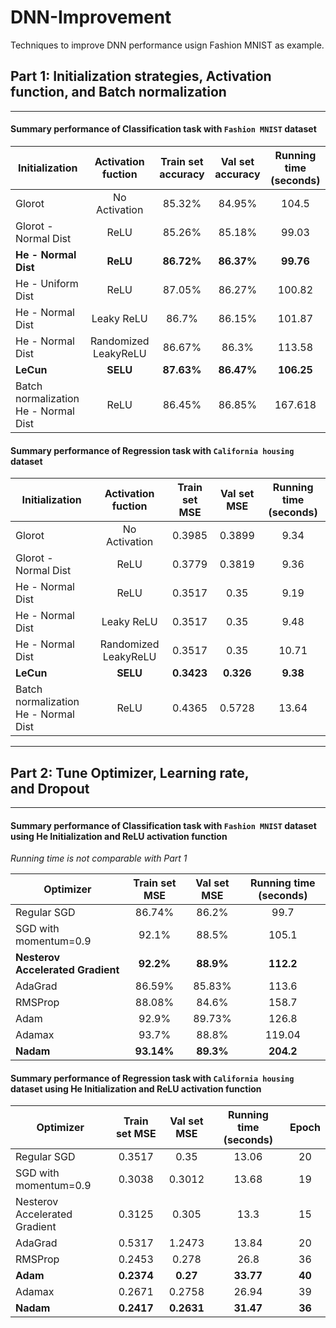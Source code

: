 # DNN-Improvement
Techniques to improve DNN performance usign Fashion MNIST as example.

## Part 1: Initialization strategies, Activation function, and Batch normalization

---
#### Summary performance of Classification task with ```Fashion MNIST``` dataset

| Initialization | Activation fuction | Train set accuracy | Val set accuracy | Running time (seconds) |
| ------ |:------:|:------------------:|:----------------:| :----------------------:|
| Glorot | No Activation | 85.32% | 84.95% | 104.5 |
| Glorot - Normal Dist | ReLU | 85.26%      |   85.18% | 99.03 |
| **He - Normal Dist** | **ReLU** | **86.72%**      |  **86.37%** | **99.76** |
| He - Uniform  Dist | ReLU | 87.05%      |    86.27% | 100.82 |
| He - Normal  Dist | Leaky ReLU | 86.7%      |    86.15% | 101.87 |
| He - Normal  Dist | Randomized LeakyReLU | 86.67%      |    86.3% | 113.58 |
| **LeCun** | **SELU** | **87.63%**  | **86.47%** | **106.25** |
| Batch normalization He - Normal  Dist | ReLU | 86.45%      |    86.85% | 167.618 |


#### Summary performance of Regression task with ```California housing``` dataset

| Initialization | Activation fuction | Train set MSE | Val set MSE | Running time (seconds) |
| ------ |:------:|:------------------:|:----------------:| :----------------------:|
| Glorot | No Activation | 0.3985 | 0.3899 | 9.34 |
| Glorot - Normal Dist | ReLU | 0.3779 |  0.3819 | 9.36 |
| He - Normal Dist | ReLU | 0.3517 |  0.35 | 9.19 |
| He - Normal  Dist | Leaky ReLU | 0.3517   |   0.35 | 9.48 |
| He - Normal  Dist | Randomized LeakyReLU | 0.3517  | 0.35 | 10.71 |
| **LeCun** | **SELU** | **0.3423**  |  **0.326** | **9.38** |
| Batch normalization He - Normal  Dist | ReLU | 0.4365 | 0.5728 | 13.64 |

---

## Part 2: Tune Optimizer, Learning rate, and Dropout

---
#### Summary performance of Classification task with ```Fashion MNIST``` dataset using He Initialization and ReLU activation function

*Running time is not comparable with Part 1*

| Optimizer | Train set MSE | Val set MSE | Running time (seconds) |
| ------ |:------------------:|:----------------:| :----------------------:|
| Regular SGD | 86.74% | 86.2% | 99.7 |
| SGD with momentum=0.9 | 92.1%      |   88.5% | 105.1 |
| **Nesterov Accelerated Gradient** | **92.2%**      |  **88.9%** | **112.2** |
| AdaGrad | 86.59%      |    85.83% | 113.6 |
| RMSProp | 88.08%      |    84.6% | 158.7 |
| Adam | 92.9%      |    89.73% | 126.8 |
| Adamax | 93.7%  | 88.8% | 119.04 |
| **Nadam** | **93.14%**      |    **89.3%** | **204.2** |


#### Summary performance of Regression task with ```California housing``` dataset using He Initialization and ReLU activation function

| Optimizer | Train set MSE | Val set MSE | Running time (seconds) | Epoch |
| ------ |:------------------:|:----------------:| :------------:|:---------:|
| Regular SGD | 0.3517 | 0.35 | 13.06 | 20 |
| SGD with momentum=0.9 | 0.3038      |  0.3012 | 13.68 | 19 |
| Nesterov Accelerated Gradient | 0.3125      |  0.305 | 13.3 | 15 |
| AdaGrad | 0.5317     |    1.2473 | 13.84 | 20 |
| RMSProp | 0.2453    |    0.278 | 26.8 | 36 |
| **Adam** | **0.2374**    |    **0.27** | **33.77** | **40** |
| Adamax | 0.2671  | 0.2758 | 26.94 | 39 |
| **Nadam** | **0.2417**   |    **0.2631** | **31.47** | **36** |
